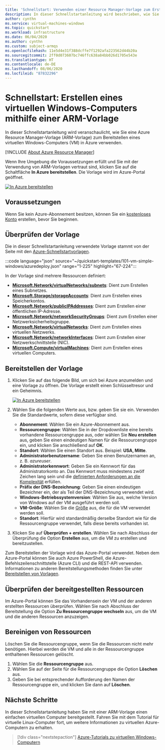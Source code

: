 ```yaml
---
title: 'Schnellstart: Verwenden einer Resource Manager-Vorlage zum Erstellen einer Windows-VM'
description: In dieser Schnellstartanleitung wird beschrieben, wie Sie eine Resource Manager-Vorlage zum Erstellen eines virtuellen Windows-Computers verwenden.
author: cynthn
ms.service: virtual-machines-windows
ms.topic: quickstart
ms.workload: infrastructure
ms.date: 06/04/2020
ms.author: cynthn
ms.custom: subject-armqs
ms.openlocfilehash: 11e5d4e31f388dcffe7f1292afa223562d44b20a
ms.sourcegitcommit: 2ff0d073607bc746ffc638a84bb026d1705e543e
ms.translationtype: HT
ms.contentlocale: de-DE
ms.lasthandoff: 08/06/2020
ms.locfileid: "87832296"
---
```

# <a name="quickstart-create-a-windows-virtual-machine-using-an-arm-template"></a>Schnellstart: Erstellen eines virtuellen Windows-Computers mithilfe einer ARM-Vorlage

In dieser Schnellstartanleitung wird veranschaulicht, wie Sie eine Azure Resource Manager-Vorlage (ARM-Vorlage) zum Bereitstellen eines virtuellen Windows-Computers (VM) in Azure verwenden.

[!INCLUDE [About Azure Resource Manager](../../../includes/resource-manager-quickstart-introduction.md)]

Wenn Ihre Umgebung die Voraussetzungen erfüllt und Sie mit der Verwendung von ARM-Vorlagen vertraut sind, klicken Sie auf die Schaltfläche **In Azure bereitstellen**. Die Vorlage wird im Azure-Portal geöffnet.

[![In Azure bereitstellen](../../media/template-deployments/deploy-to-azure.svg)](https://portal.azure.com/#create/Microsoft.Template/uri/https%3a%2f%2fraw.githubusercontent.com%2fAzure%2fazure-quickstart-templates%2fmaster%2f101-vm-simple-windows%2fazuredeploy.json)

## <a name="prerequisites"></a>Voraussetzungen

Wenn Sie kein Azure-Abonnement besitzen, können Sie ein [kostenloses Konto](https://azure.microsoft.com/free/?WT.mc_id=A261C142F) erstellen, bevor Sie beginnen.

## <a name="review-the-template"></a>Überprüfen der Vorlage

Die in dieser Schnellstartanleitung verwendete Vorlage stammt von der Seite mit den [Azure-Schnellstartvorlagen](https://azure.microsoft.com/resources/templates/101-vm-simple-windows/).

:::code language="json" source="~/quickstart-templates/101-vm-simple-windows/azuredeploy.json" range="1-225" highlight="67-224":::


In der Vorlage sind mehrere Ressourcen definiert:

- [**Microsoft.Network/virtualNetworks/subnets**](/azure/templates/Microsoft.Network/virtualNetworks/subnets): Dient zum Erstellen eines Subnetzes.
- [**Microsoft.Storage/storageAccounts**](/azure/templates/Microsoft.Storage/storageAccounts): Dient zum Erstellen eines Speicherkontos.
- [**Microsoft.Network/publicIPAddresses**](/azure/templates/Microsoft.Network/publicIPAddresses): Dient zum Erstellen einer öffentlichen IP-Adresse.
- [**Microsoft.Network/networkSecurityGroups**](/azure/templates/Microsoft.Network/networkSecurityGroups): Dient zum Erstellen einer Netzwerksicherheitsgruppe.
- [**Microsoft.Network/virtualNetworks**](/azure/templates/Microsoft.Network/virtualNetworks): Dient zum Erstellen eines virtuellen Netzwerks.
- [**Microsoft.Network/networkInterfaces**](/azure/templates/Microsoft.Network/networkInterfaces): Dient zum Erstellen einer Netzwerkschnittstelle (NIC).
- [**Microsoft.Compute/virtualMachines**](/azure/templates/Microsoft.Compute/virtualMachines): Dient zum Erstellen eines virtuellen Computers.



## <a name="deploy-the-template"></a>Bereitstellen der Vorlage

1. Klicken Sie auf das folgende Bild, um sich bei Azure anzumelden und eine Vorlage zu öffnen. Die Vorlage erstellt einen Schlüsseltresor und ein Geheimnis.

    [![In Azure bereitstellen](../../media/template-deployments/deploy-to-azure.svg)](https://portal.azure.com/#create/Microsoft.Template/uri/https%3a%2f%2fraw.githubusercontent.com%2fAzure%2fazure-quickstart-templates%2fmaster%2f101-vm-simple-windows%2fazuredeploy.json)

1. Wählen Sie die folgenden Werte aus, bzw. geben Sie sie ein. Verwenden Sie die Standardwerte, sofern diese verfügbar sind.

    - **Abonnement**: Wählen Sie ein Azure-Abonnement aus.
    - **Ressourcengruppe**: Wählen Sie in der Dropdownliste eine bereits vorhandene Ressourcengruppe aus, oder wählen Sie **Neu erstellen** aus, geben Sie einen eindeutigen Namen für die Ressourcengruppe ein, und klicken Sie anschließend auf **OK**.
    - **Standort**: Wählen Sie einen Standort aus.  Beispiel: **USA, Mitte**.
    - **Administratorbenutzername**: Geben Sie einen Benutzernamen an, z. B. *azureuser*.
    - **Administratorkennwort**: Geben Sie ein Kennwort für das Administratorkonto an. Das Kennwort muss mindestens zwölf Zeichen lang sein und die [definierten Anforderungen an die Komplexität](faq.md#what-are-the-password-requirements-when-creating-a-vm) erfüllen.
    - **Präfix der DNS-Bezeichnung**: Geben Sie einen eindeutigen Bezeichner ein, der als Teil der DNS-Bezeichnung verwendet wird.
    - **Windows-Betriebssystemversion**: Wählen Sie aus, welche Version von Windows auf der VM ausgeführt werden soll.
    - **VM-Größe**: Wählen Sie die [Größe](../sizes.md) aus, die für die VM verwendet werden soll.
    - **Standort**: Hierfür wird standardmäßig derselbe Standort wie für die Ressourcengruppe verwendet, falls diese bereits vorhanden ist.
1. Klicken Sie auf **Überprüfen + erstellen**. Wählen Sie nach Abschluss der Überprüfung die Option **Erstellen** aus, um die VM zu erstellen und bereitzustellen.


Zum Bereitstellen der Vorlage wird das Azure-Portal verwendet. Neben dem Azure-Portal können Sie auch Azure PowerShell, die Azure-Befehlszeilenschnittstelle (Azure CLI) und die REST-API verwenden. Informationen zu anderen Bereitstellungsmethoden finden Sie unter [Bereitstellen von Vorlagen](../../azure-resource-manager/templates/deploy-powershell.md).

## <a name="review-deployed-resources"></a>Überprüfen der bereitgestellten Ressourcen

Im Azure-Portal können Sie das Vorhandensein der VM und der anderen erstellten Ressourcen überprüfen. Wählen Sie nach Abschluss der Bereitstellung die Option **Zu Ressourcengruppe wechseln** aus, um die VM und die anderen Ressourcen anzuzeigen.


## <a name="clean-up-resources"></a>Bereinigen von Ressourcen

Löschen Sie die Ressourcengruppe, wenn Sie die Ressourcen nicht mehr benötigen. Hierbei werden die VM und alle in der Ressourcengruppe enthaltenen Ressourcen gelöscht. 

1. Wählen Sie die **Ressourcengruppe** aus.
1. Wählen Sie auf der Seite für die Ressourcengruppe die Option **Löschen** aus.
1. Geben Sie bei entsprechender Aufforderung den Namen der Ressourcengruppe ein, und klicken Sie dann auf **Löschen**.


## <a name="next-steps"></a>Nächste Schritte

In dieser Schnellstartanleitung haben Sie mit einer ARM-Vorlage einen einfachen virtuellen Computer bereitgestellt. Fahren Sie mit dem Tutorial für virtuelle Linux-Computer fort, um weitere Informationen zu virtuellen Azure-Computern zu erhalten.


> [!div class="nextstepaction"]
> [Azure-Tutorials zu virtuellen Windows-Computern](./tutorial-manage-vm.md)